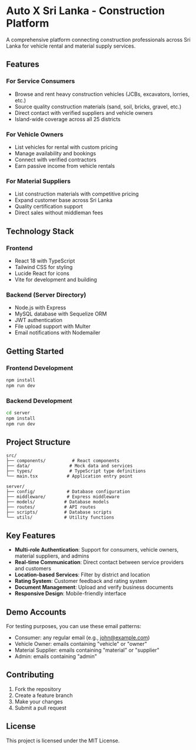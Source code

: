 # Auto X Sri Lanka - Construction Platform

A comprehensive platform connecting construction professionals across Sri Lanka for vehicle rental and material supply services.

## Features

### For Service Consumers
- Browse and rent heavy construction vehicles (JCBs, excavators, lorries, etc.)
- Source quality construction materials (sand, soil, bricks, gravel, etc.)
- Direct contact with verified suppliers and vehicle owners
- Island-wide coverage across all 25 districts

### For Vehicle Owners
- List vehicles for rental with custom pricing
- Manage availability and bookings
- Connect with verified contractors
- Earn passive income from vehicle rentals

### For Material Suppliers
- List construction materials with competitive pricing
- Expand customer base across Sri Lanka
- Quality certification support
- Direct sales without middleman fees

## Technology Stack

### Frontend
- React 18 with TypeScript
- Tailwind CSS for styling
- Lucide React for icons
- Vite for development and building

### Backend (Server Directory)
- Node.js with Express
- MySQL database with Sequelize ORM
- JWT authentication
- File upload support with Multer
- Email notifications with Nodemailer

## Getting Started

### Frontend Development
```bash
npm install
npm run dev
```

### Backend Development
```bash
cd server
npm install
npm run dev
```

## Project Structure

```
src/
├── components/          # React components
├── data/               # Mock data and services
├── types/              # TypeScript type definitions
└── main.tsx           # Application entry point

server/
├── config/            # Database configuration
├── middleware/        # Express middleware
├── models/           # Database models
├── routes/           # API routes
├── scripts/          # Database scripts
└── utils/            # Utility functions
```

## Key Features

- **Multi-role Authentication**: Support for consumers, vehicle owners, material suppliers, and admins
- **Real-time Communication**: Direct contact between service providers and customers
- **Location-based Services**: Filter by district and location
- **Rating System**: Customer feedback and rating system
- **Document Management**: Upload and verify business documents
- **Responsive Design**: Mobile-friendly interface

## Demo Accounts

For testing purposes, you can use these email patterns:
- Consumer: any regular email (e.g., john@example.com)
- Vehicle Owner: emails containing "vehicle" or "owner"
- Material Supplier: emails containing "material" or "supplier"
- Admin: emails containing "admin"

## Contributing

1. Fork the repository
2. Create a feature branch
3. Make your changes
4. Submit a pull request

## License

This project is licensed under the MIT License.